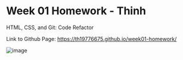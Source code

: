 # Week 01 Homework - Thinh
HTML, CSS, and Git: Code Refactor

Link to Github Page: 
https://th19776675.github.io/week01-homework/

![image](https://user-images.githubusercontent.com/96102235/154267665-d07ed030-db56-4dab-a277-40317a33bfc7.png)
